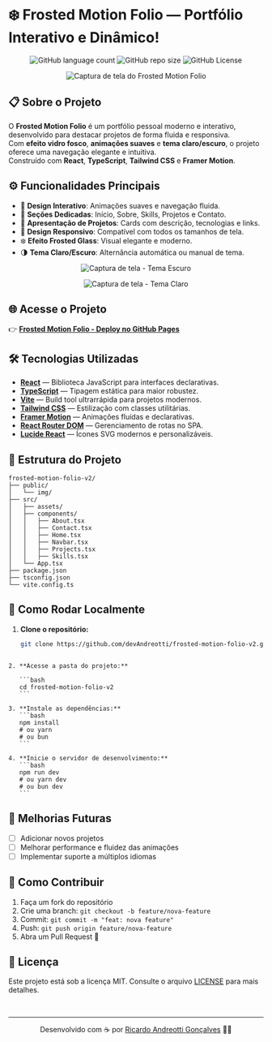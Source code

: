 # ❄️ Frosted Motion Folio — Portfólio Interativo e Dinâmico!
<p align="center">
  <img alt="GitHub language count" src="https://img.shields.io/github/languages/count/devAndreotti/frosted-motion-folio-v2?color=FFF&labelColor=336699&style=flat-square">
  <img alt="GitHub repo size" src="https://img.shields.io/github/repo-size/devAndreotti/frosted-motion-folio-v2?color=FFF&labelColor=336699&style=flat-square">
  <img alt="GitHub License" src="https://img.shields.io/github/license/devAndreotti/devAndreotti?color=FFF&labelColor=336699&style=flat-square">
</p>

<p align="center">
  <img src="./public/home.png" alt="Captura de tela do Frosted Motion Folio">
</p>

## 📋 Sobre o Projeto
O **Frosted Motion Folio** é um portfólio pessoal moderno e interativo, desenvolvido para destacar projetos de forma fluida e responsiva.  
Com **efeito vidro fosco**, **animações suaves** e **tema claro/escuro**, o projeto oferece uma navegação elegante e intuitiva.  
Construído com **React**, **TypeScript**, **Tailwind CSS** e **Framer Motion**.

## ⚙️ Funcionalidades Principais
- 🎨 **Design Interativo**: Animações suaves e navegação fluida.
- 📂 **Seções Dedicadas**: Início, Sobre, Skills, Projetos e Contato.
- 🧩 **Apresentação de Projetos**: Cards com descrição, tecnologias e links.
- 📱 **Design Responsivo**: Compatível com todos os tamanhos de tela.
- ❄️ **Efeito Frosted Glass**: Visual elegante e moderno.
- 🌗 **Tema Claro/Escuro**: Alternância automática ou manual de tema.

<p align="center">
  <img src="./public/dark.png" alt="Captura de tela - Tema Escuro">
</p>

<p align="center">
  <img src="./public/light.png" alt="Captura de tela - Tema Claro">
</p>

## 🌐 Acesse o Projeto
👉 [**Frosted Motion Folio - Deploy no GitHub Pages**](https://devandreotti.github.io/frosted-motion-folio-v2/)

## 🛠 Tecnologias Utilizadas
- **[React](https://react.dev/)** — Biblioteca JavaScript para interfaces declarativas.
- **[TypeScript](https://www.typescriptlang.org/)** — Tipagem estática para maior robustez.
- **[Vite](https://vitejs.dev/)** — Build tool ultrarrápida para projetos modernos.
- **[Tailwind CSS](https://tailwindcss.com/)** — Estilização com classes utilitárias.
- **[Framer Motion](https://www.framer.com/motion/)** — Animações fluídas e declarativas.
- **[React Router DOM](https://reactrouter.com/en/main/start/tutorial)** — Gerenciamento de rotas no SPA.
- **[Lucide React](https://lucide.dev/guide/packages/lucide-react)** — Ícones SVG modernos e personalizáveis.

## 📂 Estrutura do Projeto
```
frosted-motion-folio-v2/
├── public/
│   └── img/
├── src/
│   ├── assets/
│   ├── components/
│   │   ├── About.tsx
│   │   ├── Contact.tsx
│   │   ├── Home.tsx
│   │   ├── Navbar.tsx
│   │   ├── Projects.tsx
│   │   ├── Skills.tsx
│   └── App.tsx
├── package.json
├── tsconfig.json
└── vite.config.ts
```

## 🚀 Como Rodar Localmente
1. **Clone o repositório:**

   ```bash
   git clone https://github.com/devAndreotti/frosted-motion-folio-v2.git
````

2. **Acesse a pasta do projeto:**

   ```bash
   cd frosted-motion-folio-v2
   ```

3. **Instale as dependências:**
   ```bash
   npm install
   # ou yarn
   # ou bun
   ```

4. **Inicie o servidor de desenvolvimento:**
   ```bash
   npm run dev
   # ou yarn dev
   # ou bun dev
   ```
````

## 🔮 Melhorias Futuras
* [ ] Adicionar novos projetos
* [ ] Melhorar performance e fluidez das animações
* [ ] Implementar suporte a múltiplos idiomas

## 💪 Como Contribuir
1. Faça um fork do repositório
2. Crie uma branch: `git checkout -b feature/nova-feature`
3. Commit: `git commit -m "feat: nova feature"`
4. Push: `git push origin feature/nova-feature`
5. Abra um Pull Request 🎉

## 📝 Licença
Este projeto está sob a licença MIT.
Consulte o arquivo [LICENSE](https://github.com/devAndreotti/devAndreotti/blob/main/LICENSE) para mais detalhes.

<br>

---

<p align="center">
  Desenvolvido com ☕ por <a href="https://github.com/devAndreotti">Ricardo Andreotti Gonçalves</a> 🧑‍💻
</p>